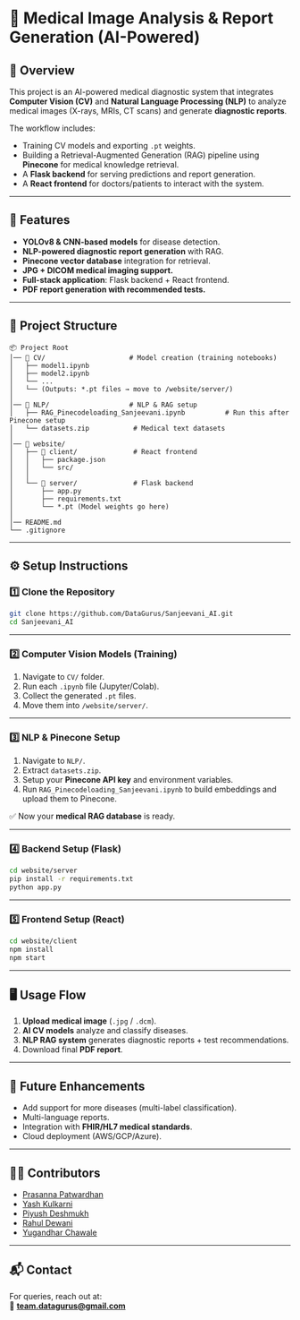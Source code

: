 # 🏥 Medical Image Analysis & Report Generation (AI-Powered)

## 📌 Overview
This project is an AI-powered medical diagnostic system that integrates **Computer Vision (CV)** and **Natural Language Processing (NLP)** to analyze medical images (X-rays, MRIs, CT scans) and generate **diagnostic reports**.  

The workflow includes:
- Training CV models and exporting `.pt` weights.  
- Building a Retrieval-Augmented Generation (RAG) pipeline using **Pinecone** for medical knowledge retrieval.  
- A **Flask backend** for serving predictions and report generation.  
- A **React frontend** for doctors/patients to interact with the system.  

---

## 🚀 Features
- **YOLOv8 & CNN-based models** for disease detection.  
- **NLP-powered diagnostic report generation** with RAG.  
- **Pinecone vector database** integration for retrieval.  
- **JPG + DICOM medical imaging support.**  
- **Full-stack application**: Flask backend + React frontend.  
- **PDF report generation with recommended tests.**

---

## 📂 Project Structure
```
📦 Project Root
│── 📁 CV/                     # Model creation (training notebooks)
│   ├── model1.ipynb
│   ├── model2.ipynb
│   └── ...
│   └── (Outputs: *.pt files → move to /website/server/)
│
│── 📁 NLP/                    # NLP & RAG setup
│   ├── RAG_Pinecodeloading_Sanjeevani.ipynb          # Run this after Pinecone setup
│   └── datasets.zip           # Medical text datasets
│
│── 📁 website/
│   ├── 📁 client/              # React frontend
│   │   ├── package.json
│   │   └── src/
│   │
│   └── 📁 server/              # Flask backend
│       ├── app.py
│       ├── requirements.txt
│       └── *.pt (Model weights go here)
│
│── README.md
└── .gitignore
```

---

## ⚙️ Setup Instructions

### 1️⃣ Clone the Repository
```bash
git clone https://github.com/DataGurus/Sanjeevani_AI.git
cd Sanjeevani_AI
```

---

### 2️⃣ Computer Vision Models (Training)
1. Navigate to `CV/` folder.  
2. Run each `.ipynb` file (Jupyter/Colab).  
3. Collect the generated `.pt` files.  
4. Move them into `/website/server/`.

---

### 3️⃣ NLP & Pinecone Setup
1. Navigate to `NLP/`.  
2. Extract `datasets.zip`.  
3. Setup your **Pinecone API key** and environment variables.  
4. Run `RAG_Pinecodeloading_Sanjeevani.ipynb` to build embeddings and upload them to Pinecone.  

✅ Now your **medical RAG database** is ready.

---

### 4️⃣ Backend Setup (Flask)
```bash
cd website/server
pip install -r requirements.txt
python app.py
```

---

### 5️⃣ Frontend Setup (React)
```bash
cd website/client
npm install
npm start
```

---

## 🖥️ Usage Flow
1. **Upload medical image** (`.jpg` / `.dcm`).  
2. **AI CV models** analyze and classify diseases.  
3. **NLP RAG system** generates diagnostic reports + test recommendations.  
4. Download final **PDF report**.  

---

## 🔮 Future Enhancements
- Add support for more diseases (multi-label classification).  
- Multi-language reports.  
- Integration with **FHIR/HL7 medical standards**.  
- Cloud deployment (AWS/GCP/Azure).  

---

## 👨‍💻 Contributors
- [Prasanna Patwardhan](https://github.com/prasannapp100)  
- [Yash Kulkarni](https://github.com/YashKulkarni7996)  
- [Piyush Deshmukh](https://github.com/piyush)  
- [Rahul Dewani](https://github.com/Rahul-Dewani)  
- [Yugandhar Chawale](https://github.com/yugandhar)  

---

## 📬 Contact
For queries, reach out at:  
📩 **team.datagurus@gmail.com**
